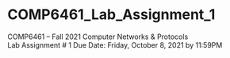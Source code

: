 # COMP6461_Lab_Assignment_1
COMP6461 – Fall 2021 
Computer Networks & Protocols  
Lab Assignment # 1 
Due Date: Friday, October 8, 2021 by 11:59PM